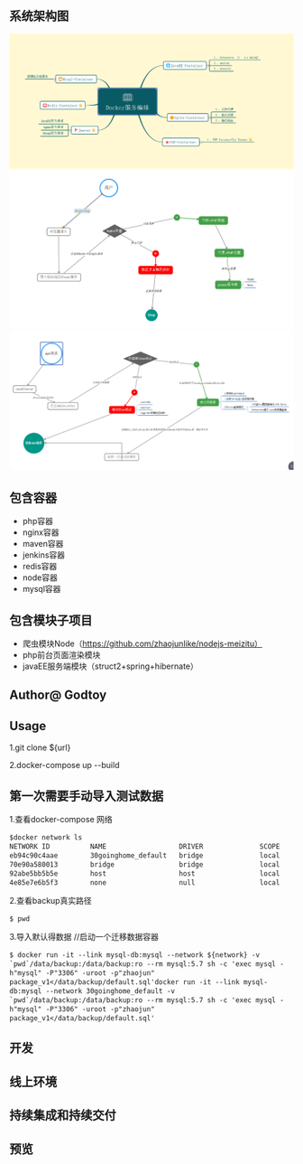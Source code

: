 ## 系统架构图
![](./docs/docker架构图.png)
![](./docs/系统拓扑图.png)
![](./docs/sshserver流程图.png)


## 包含容器
- php容器
- nginx容器
- maven容器
- jenkins容器
- redis容器
- node容器
- mysql容器

## 包含模块子项目
- 爬虫模块Node（https://github.com/zhaojunlike/nodejs-meizitu）
- php前台页面渲染模块
- javaEE服务端模块（struct2+spring+hibernate）


## Author@   Godtoy


## Usage
1.git clone ${url}

2.docker-compose up --build



## 第一次需要手动导入测试数据


1.查看docker-compose 网络

```
$docker network ls
NETWORK ID          NAME                  DRIVER              SCOPE
eb94c90c4aae        30goinghome_default   bridge              local
70e90a580013        bridge                bridge              local
92abe5bb5b5e        host                  host                local
4e85e7e6b5f3        none                  null                local

```

2.查看backup真实路径
```
$ pwd
```

3.导入默认得数据
//启动一个迁移数据容器
```shell
$ docker run -it --link mysql-db:mysql --network ${network} -v `pwd`/data/backup:/data/backup:ro --rm mysql:5.7 sh -c 'exec mysql -h"mysql" -P"3306" -uroot -p"zhaojun" package_v1</data/backup/default.sql'docker run -it --link mysql-db:mysql --network 30goinghome_default -v `pwd`/data/backup:/data/backup:ro --rm mysql:5.7 sh -c 'exec mysql -h"mysql" -P"3306" -uroot -p"zhaojun" package_v1</data/backup/default.sql'
```



## 开发

## 线上环境

## 持续集成和持续交付

## 预览